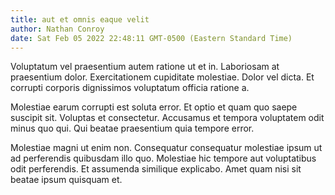 ```yaml
---
title: aut et omnis eaque velit
author: Nathan Conroy
date: Sat Feb 05 2022 22:48:11 GMT-0500 (Eastern Standard Time)
---
```

Voluptatum vel praesentium autem ratione ut et in. Laboriosam at praesentium dolor. Exercitationem cupiditate molestiae. Dolor vel dicta. Et corrupti corporis dignissimos voluptatum officia ratione a.

 Molestiae earum corrupti est soluta error. Et optio et quam quo saepe suscipit sit. Voluptas et consectetur. Accusamus et tempora voluptatem odit minus quo qui. Qui beatae praesentium quia tempore error.

 Molestiae magni ut enim non. Consequatur consequatur molestiae ipsum ut ad perferendis quibusdam illo quo. Molestiae hic tempore aut voluptatibus odit perferendis. Et assumenda similique explicabo. Amet quam nisi sit beatae ipsum quisquam et.